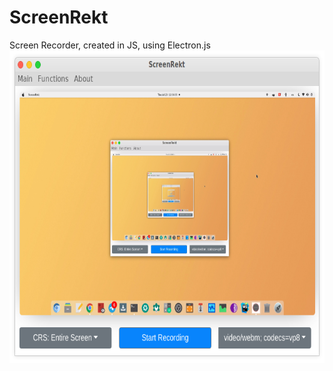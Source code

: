 # ScreenRekt
Screen Recorder, created in JS, using Electron.js
<img src="demo.png" width=750 height=500/>

